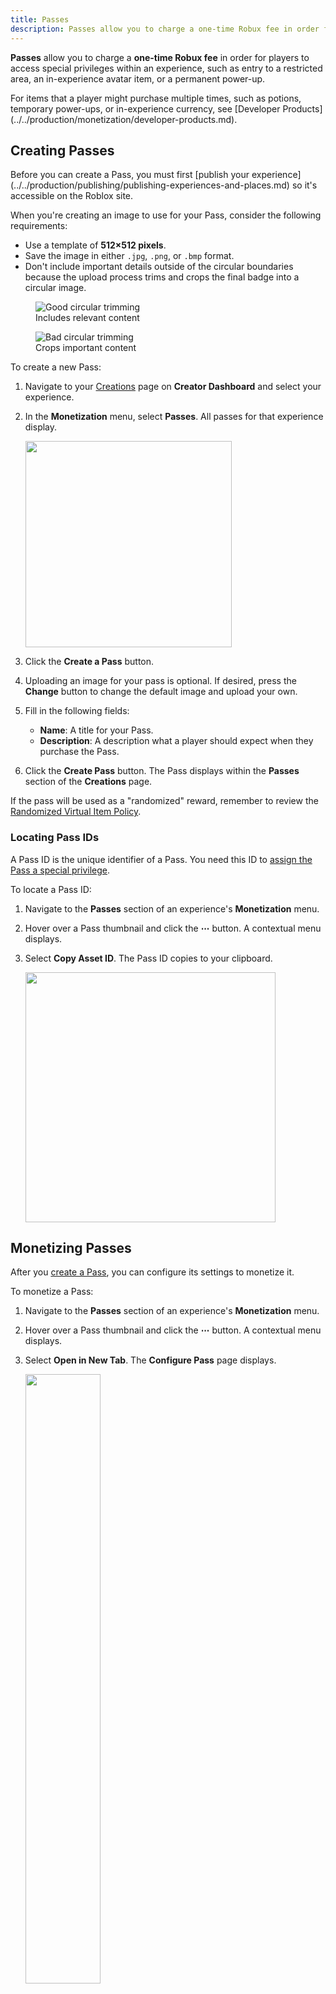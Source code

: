 ```yaml
---
title: Passes
description: Passes allow you to charge a one-time Robux fee in order for users to access special privileges in your experience.
---
```


**Passes** allow you to charge a **one-time Robux fee** in order for players to access special privileges within an experience, such as entry to a restricted area, an in-experience avatar item, or a permanent power-up.

<Alert severity="info">
   For items that a player might purchase multiple times, such as potions, temporary power-ups, or in-experience currency, see [Developer Products](../../production/monetization/developer-products.md).
</Alert>

## Creating Passes

<Alert severity="warning">
   Before you can create a Pass, you must first [publish your experience](../../production/publishing/publishing-experiences-and-places.md) so it's accessible on the Roblox site.
</Alert>

When you're creating an image to use for your Pass, consider the following requirements:

- Use a template of **512×512 pixels**.
- Save the image in either `.jpg`, `.png`, or `.bmp` format.
- Don't include important details outside of the circular boundaries because the upload process trims and crops the final badge into a circular image.

<GridContainer numColumns="2">
  <figure>
    <img alt="Good circular trimming" src="../../assets/monetization/game-passes/Circular-Trimming-Good.png" />
    <figcaption>
      <Alert severity="success">Includes relevant content</Alert>
    </figcaption>
  </figure>
  <figure>
    <img alt="Bad circular trimming" src="../../assets/monetization/game-passes/Circular-Trimming-Bad.png" />
    <figcaption>
      <Alert severity="error">Crops important content</Alert>
    </figcaption>
  </figure>
</GridContainer>

To create a new Pass:

1. Navigate to your [Creations](https://create.roblox.com/dashboard/creations) page on **Creator Dashboard** and select your experience.
2. In the **Monetization** menu, select **Passes**. All passes for that experience display.

   <img src="../../assets/creator-dashboard/Experience-Nav-Monetization-Passes.png" width="330" />

3. Click the **Create a Pass** button.
4. Uploading an image for your pass is optional. If desired, press the **Change** button to change the default image and upload your own.
5. Fill in the following fields:

   - **Name**: A title for your Pass.
   - **Description**: A description what a player should expect when they purchase the Pass.

6. Click the **Create Pass** button. The Pass displays within the **Passes** section of the **Creations** page.

<Alert severity="info">
   If the pass will be used as a "randomized" reward, remember to review the <a href="./randomized-virtual-items-policy.md">Randomized Virtual Item Policy</a>.
</Alert>

### Locating Pass IDs

A Pass ID is the unique identifier of a Pass. You need this ID to [assign the Pass a special privilege](#assigning-pass-privileges).

To locate a Pass ID:

1. Navigate to the **Passes** section of an experience's **Monetization** menu.

1. Hover over a Pass thumbnail and click the **&ctdot;** button. A contextual menu displays.

1. Select **Copy Asset ID**. The Pass ID copies to your clipboard.

   <img src="../../assets/creator-dashboard/Pass-Copy-Asset-ID.png" width="400" />

## Monetizing Passes

After you [create a Pass](#creating-passes), you can configure its settings to monetize it.

To monetize a Pass:

1. Navigate to the **Passes** section of an experience's **Monetization** menu.

1. Hover over a Pass thumbnail and click the **&ctdot;** button. A contextual menu displays.

1. Select **Open in New Tab**. The **Configure Pass** page displays.

   <img src="../../assets/monetization/game-passes/Open-In-New-Tab.png" width="50%" />

1. In the left-hand navigation, select **Sales**.

   <img src="../../assets/monetization/game-passes/Configure-Sales-Button.png" width="50%" />

1. Enable the **Item for Sale** toggle.

   <img src="../../assets/monetization/game-passes/Configure-For-Sale-Toggle.png" width="50%" />

1. In the **Price** field, enter the amount of Robux you want to charge players for the Pass. The price you enter affects the amount of Robux you earn per sale.

   <img src="../../assets/monetization/game-passes/Configure-Set-Price.png" width="60%" />

1. Click the **Save Changes** button.

## Assigning Pass Privileges

Once a player purchases a Pass, they'll expect to receive the associated special privilege when they play your experience. This does **not** happen automatically, so you must check which players own the Pass and assign the special privilege to them.

The following script checks when any player enters the experience, then verifies if that player owns the Pass with the matching ID set in the variable `passID`. Place this code in a `Class.Script` within `Class.ServerScriptService` so the server can handle the special privilege given to the player.

```lua
local MarketplaceService = game:GetService("MarketplaceService")
local Players = game:GetService("Players")

local passID = 0000000 -- Change this to your Pass ID

local function onPlayerAdded(player)
	local hasPass = false

	-- Check if the player already owns the Pass
	local success, message = pcall(function()
		hasPass = MarketplaceService:UserOwnsGamePassAsync(player.UserId, passID)
	end)

	-- If there's an error, issue a warning and exit the function
	if not success then
		warn("Error while checking if player has pass: " .. tostring(message))
		return
	end

	if hasPass then
		print(player.Name .. " owns the Pass with ID " .. passID)
		-- Assign this player the ability or bonus related to the Pass
	end
end

-- Connect "PlayerAdded" events to the function
Players.PlayerAdded:Connect(onPlayerAdded)
```

## Prompting In-Experience Purchases

While players can purchase Passes directly from your experience's main page, you can also offer **in-experience purchases** to players through a shop or vendor NPC within the experience. Reference the example [server-side](#example-server-side-script) and [client-side](#example-client-side-script) scripts for a basic model to prompt players to purchase Passes.

<Alert severity="warning">
   Roblox itself does **not** record the purchase history of Passes by specific players, although you can [view overall daily and monthly stats](../../production/analytics/index.md). If you want to track player-specific purchase history, it's your responsibility to [store the data](../../cloud-services/data-stores).
</Alert>

### Example Server-Side Script

Place this code in a `Class.Script` object within `Class.ServerScriptService` so the server can handle the special privilege given to the player.

```lua
local MarketplaceService = game:GetService("MarketplaceService")

local passID = 0000000 -- Change this to your Pass ID

-- Function to handle a completed prompt and purchase
local function onPromptPurchaseFinished(player, purchasedPassID, purchaseSuccess)
	if purchaseSuccess and purchasedPassID == passID then
		print(player.Name .. " purchased the Pass with ID " .. passID)
		-- Assign this player the ability or bonus related to the Pass
	end
end

-- Connect "PromptGamePassPurchaseFinished" events to the function
MarketplaceService.PromptGamePassPurchaseFinished:Connect(onPromptPurchaseFinished)
```

### Example Client-Side Script

The following code implements a `promptPurchase()` function which safely checks if a player has a Pass and prompts them to purchase it if they don't already have it. Place this code in a `Class.LocalScript` and call `promptPurchase()` in situations such as when the player clicks a [button](../../ui/buttons.md) or when their character touches a part.

```lua
local MarketplaceService = game:GetService("MarketplaceService")
local Players = game:GetService("Players")

local passID = 0000000 -- Change this to your Pass ID

-- Function to prompt purchase of the Pass
local function promptPurchase()
	local player = Players.LocalPlayer
	local hasPass = false

	local success, message = pcall(function()
		hasPass = MarketplaceService:UserOwnsGamePassAsync(player.UserId, passID)
	end)

	if not success then
		warn("Error while checking if player has pass: " .. tostring(message))
		return
	end

	if hasPass then
		-- Player already owns the Pass; tell them somehow
	else
		-- Player does NOT own the Pass; prompt them to purchase
		MarketplaceService:PromptGamePassPurchase(player, passID)
	end
end
```

## Passes Analytics

Passes Analytics help you gauge the success of individual Passes, identify trends, and forecast potential future earnings.

To access Passes analytics:

1. Navigate to your [Creations](https://create.roblox.com/dashboard/creations) page on **Creator Dashboard** and select your experience.

2. Navigate to **Monetization > Passes** and select the **Analytics** tab.

<img src="../../assets/monetization/game-passes/passes-analytics.png" width="100%" />

The analytics tab enables you to:

- **View top performing items:** See your top selling and top grossing Passes over a selected time period.
- **Analyze overall sales and net revenue:** Showcase up to eight top items on a time-series graph.
- **Monitor your catalog:** Examine a table with up to 400 items, sortable by sales and net revenue.

<img src="../../assets/monetization/game-passes/passes-analytics-2.png" width="100%" />
